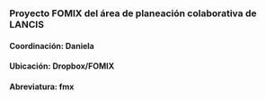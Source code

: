 ### Proyecto FOMIX del área de planeación colaborativa de LANCIS
#### Coordinación: Daniela
#### Ubicación: Dropbox/FOMIX
#### Abreviatura: fmx
